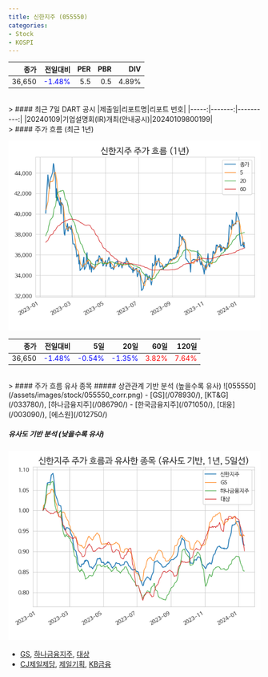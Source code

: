 ```yaml
---
title: 신한지주 (055550)
categories:
- Stock
- KOSPI
---
```


|종가|전일대비|PER|PBR|DIV|
|---:|-------:|--:|--:|--:|
|36,650|<span style="color: blue">-1.48%</span>|5.5|0.5|4.89%|

<!-- more -->

<br>
> #### 최근 7일 DART 공시
|제출일|리포트명|리포트 번호|
|-----:|-------:|----------:|
|20240109|기업설명회(IR)개최(안내공시)|20240109800199|

<br>
> #### 주가 흐름 (최근 1년)

![055550](/assets/images/stock/055550.png)

|종가|전일대비|5일|20일|60일|120일|
|---:|-------:|--:|---:|---:|----:|
|36,650|<span style="color: blue">-1.48%</span>|<span style="color: blue">-0.54%</span>|<span style="color: blue">-1.35%</span>|<span style="color: red">3.82%</span>|<span style="color: red">7.64%</span>|

<br>
> #### 주가 흐름 유사 종목
##### 상관관계 기반 분석 (높을수록 유사)
![055550](/assets/images/stock/055550_corr.png)
- [GS](/078930/), [KT&G](/033780/), [하나금융지주](/086790/)
- [한국금융지주](/071050/), [대웅](/003090/), [에스원](/012750/)

##### 유사도 기반 분석 (낮을수록 유사)	
![055550](/assets/images/stock/055550_sim.png)
- [GS](/078930/), [하나금융지주](/086790/), [대상](/001680/)
- [CJ제일제당](/097950/), [제일기획](/030000/), [KB금융](/105560/)